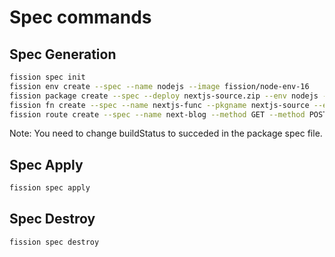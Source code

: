 # Spec commands

## Spec Generation

```sh
fission spec init
fission env create --spec --name nodejs --image fission/node-env-16
fission package create --spec --deploy nextjs-source.zip --env nodejs --name nextjs-source
fission fn create --spec --name nextjs-func --pkgname nextjs-source --entrypoint "app"
fission route create --spec --name next-blog --method GET --method POST --prefix /nextapp --function nextjs-func --keepprefix
```

Note: You need to change buildStatus to succeded in the package spec file.

## Spec Apply

```sh
fission spec apply
```

## Spec Destroy

```sh
fission spec destroy
```
